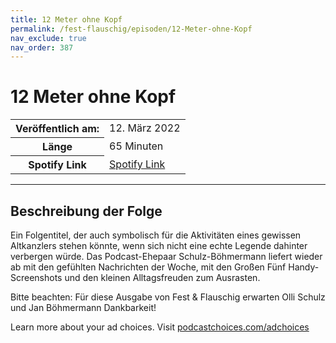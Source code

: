 ```yaml
---
title: 12 Meter ohne Kopf
permalink: /fest-flauschig/episoden/12-Meter-ohne-Kopf
nav_exclude: true
nav_order: 387
---
```


# 12 Meter ohne Kopf
<table class="resp-table dcf-table dcf-table-responsive dcf-table-bordered dcf-table-striped dcf-w-100%">
                    <tbody>
                        <tr>
                            <th scope="row">Veröffentlich am:</th>
                            <td data-label="Veröffentlich am:">12. März 2022</td>
                        </tr>
                        <tr>
                            <th scope="row">Länge </th>
                            <td data-label="Länge ">65 Minuten</td>
                        </tr><tr>
                                <th scope="row">Spotify Link</th>
                                <td data-label="Spotify Link"><a href="https://open.spotify.com/episode/1CZV2WGHdgw89Au35wxjLK">Spotify Link</a></td>
                            </tr></tbody>
                </table>

***

## Beschreibung der Folge

<div>
<p>Ein Folgentitel, der auch symbolisch für die Aktivitäten eines gewissen Altkanzlers stehen könnte, wenn sich nicht eine echte Legende dahinter verbergen würde. Das Podcast-Ehepaar Schulz-Böhmermann liefert wieder ab mit den gefühlten Nachrichten der Woche, mit den Großen Fünf Handy-Screenshots und den kleinen Alltagsfreuden zum Ausrasten.</p><p>Bitte beachten: Für diese Ausgabe von Fest &amp; Flauschig erwarten Olli Schulz und Jan Böhmermann Dankbarkeit!</p><p> </p><p>Learn more about your ad choices. Visit <a href="https://podcastchoices.com/adchoices" rel="nofollow">podcastchoices.com/adchoices</a></p>  
</div>

